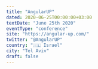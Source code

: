 ```yaml
---
title: "AngularUP"
dated: 2020-06-25T00:00:00+03:00
textDate: "June 25th 2020"
eventType: "conference"
site: "https://angular-up.com/"
twitter: "@AngularUP"
country: "🇮🇱 Israel"
city: "Tel Aviv"
draft: false
---
```

